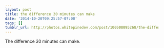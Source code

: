 ```yaml
---
layout: post
title: the difference 30 minutes can make
date: '2014-10-20T09:25:57-07:00'
tags: []
tumblr_url: http://photos.whitepinedev.com/post/100508095268/the-difference-30-minutes-can-make
---
```

The difference 30 minutes can make.
